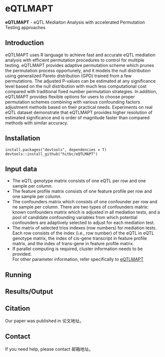 # eQTLMAPT 
**eQTLMAPT** - eQTL Mediaiton Analysis with accelerated Permutation Testing approaches

## Introduction
eQTLMAPT uses R language to achieve fast and accurate eQTL mediation analysis with efficient permutation procedures to control for multiple testing. eQTLMAPT provides adaptive permutation scheme which prunes the permutation process opportunely, and it models the null distribution using generalized Pareto distribution (GPD) trained from a few permutations. The adjusted P-values can be estimated at any significance level based on the null distribution with much less computational cost compared with traditional fixed number permutation strategies. In addition, eQTLMAPT provides flexible options for users to choose proper permutation schemes combining with various confounding factors adjustment methods based on their practical needs. Experiments on real eQTL dataset demonstrate that eQTLMAPT provides higher resolution of estimated significance and is order of magnitude faster than compared methods with similar accuracy.

## Installation
    install.packages("devtools", dependencies = T)  
    devtools::install_github("hitbc/eQTLMAPT")

## Input data
* The eQTL genotype matrix consists of one eQTL per row and one sample per column.  
* The feature profile matrix consists of one feature profile per row and one sample per column.  
* The confounders matrix which consists of one confounder per row and ne sample per column. There are two types of confounders matrix: known confounders matrix which is adjusted in all mediation tests, and a pool of candidate confounding variables from which potential confounders are adaptively selected to adjust for each mediation test.  
* The matrix of selected trios indexes (row numbers) for mediation tests. Each row consists of the index (i.e., row number) of the eQTL in eQTL genotype matrix, the index of cis-gene transcript in feature profile matrix, and the index of trans-gene in feature profile matrix.  
* If parallel computing is required, cluster information needs to be provided.  
For other parameter information, refer specifically to [eQTLMAPT](https://github.com/hitbc/eQTLMAPT)

## Running


## Results/Output


## Citation
Our paper was published in 论文地址。

## Contact
If you need help, please contact 邮箱地址。
